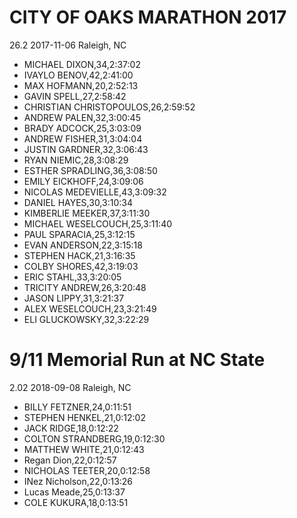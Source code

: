 # CITY OF OAKS MARATHON 2017
26.2
2017-11-06
Raleigh, NC

* MICHAEL DIXON,34,2:37:02
* IVAYLO BENOV,42,2:41:00
* MAX HOFMANN,20,2:52:13
* GAVIN SPELL,27,2:58:42
* CHRISTIAN CHRISTOPOULOS,26,2:59:52
* ANDREW PALEN,32,3:00:45
* BRADY ADCOCK,25,3:03:09
* ANDREW FISHER,31,3:04:04
* JUSTIN GARDNER,32,3:06:43
* RYAN NIEMIC,28,3:08:29
* ESTHER SPRADLING,36,3:08:50
* EMILY EICKHOFF,24,3:09:06
* NICOLAS MEDEVIELLE,43,3:09:32
* DANIEL HAYES,30,3:10:34
* KIMBERLIE MEEKER,37,3:11:30
* MICHAEL WESELCOUCH,25,3:11:40
* PAUL SPARACIA,25,3:12:15
* EVAN ANDERSON,22,3:15:18
* STEPHEN HACK,21,3:16:35
* COLBY SHORES,42,3:19:03
* ERIC STAHL,33,3:20:05
* TRICITY ANDREW,26,3:20:48
* JASON LIPPY,31,3:21:37
* ALEX WESELCOUCH,23,3:21:49
* ELI GLUCKOWSKY,32,3:22:29

# 9/11 Memorial Run at NC State
2.02
2018-09-08
Raleigh, NC

* BILLY FETZNER,24,0:11:51
* STEPHEN HENKEL,21,0:12:02
* JACK RIDGE,18,0:12:22
* COLTON STRANDBERG,19,0:12:30
* MATTHEW WHITE,21,0:12:43
* Regan Dion,22,0:12:57
* NICHOLAS TEETER,20,0:12:58
* INez Nicholson,22,0:13:26
* Lucas Meade,25,0:13:37
* COLE KUKURA,18,0:13:51